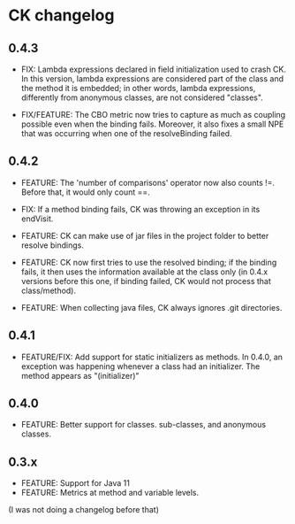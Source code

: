 # CK changelog

## 0.4.3

* FIX: Lambda expressions declared in field initialization used to crash
CK. In this version, lambda expressions are considered part of the class
and the method it is embedded; in other words, lambda expressions, differently
from anonymous classes, are not considered "classes".

* FIX/FEATURE: The CBO metric now tries to capture as much as coupling possible
even when the binding fails. Moreover, it also fixes a small NPE that was occurring
when one of the resolveBinding failed.

## 0.4.2

* FEATURE: The 'number of comparisons' operator now also counts !=.
Before that, it would only count ==.

* FIX: If a method binding fails, CK was throwing an exception in its endVisit.

* FEATURE: CK can make use of jar files in the project folder to better
resolve bindings.

* FEATURE: CK now first tries to use the resolved binding; if the binding fails,
it then uses the information available at the class only (in 0.4.x versions before
this one, if binding failed, CK would not process that class/method).

* FEATURE: When collecting java files, CK always ignores .git directories.

## 0.4.1

* FEATURE/FIX: Add support for static initializers as methods. In 0.4.0, an exception
was happening whenever a class had an initializer. The method appears
as "(initializer)"

## 0.4.0

* FEATURE: Better support for classes. sub-classes, and anonymous classes.

## 0.3.x

* FEATURE: Support for Java 11
* FEATURE: Metrics at method and variable levels.

(I was not doing a changelog before that)